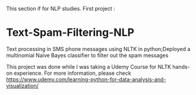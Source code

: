 This section if for NLP studies.
First project :
# Text-Spam-Filtering-NLP
Text processing in SMS phone messages using NLTK in python;Deployed a multinomial Naive Bayes classifier to filter out the spam messages

This project was done while I was taking a Udemy Course for NLTK hands-on experience.
For more information, please check https://www.udemy.com/learning-python-for-data-analysis-and-visualization/
